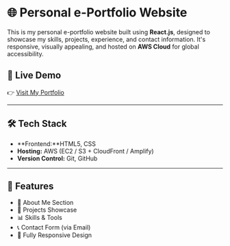 # 🌐 Personal e-Portfolio Website

This is my personal e-portfolio website built using **React.js**, designed to showcase my skills, projects, experience, and contact information. It's responsive, visually appealing, and hosted on **AWS Cloud** for global accessibility.

## 🚀 Live Demo

👉 [Visit My Portfolio](https://my-portfolio-rohan.s3.ap-south-1.amazonaws.com/my+portfolio/portfolio3.html)

---

## 🛠️ Tech Stack

- **Frontend:**HTML5, CSS
- **Hosting:** AWS (EC2 / S3 + CloudFront / Amplify)
- **Version Control:** Git, GitHub

---

## 📁 Features

- 📄 About Me Section  
- 💼 Projects Showcase  
- 📊 Skills & Tools  
- 📞 Contact Form (via Email)  
- 📱 Fully Responsive Design  
